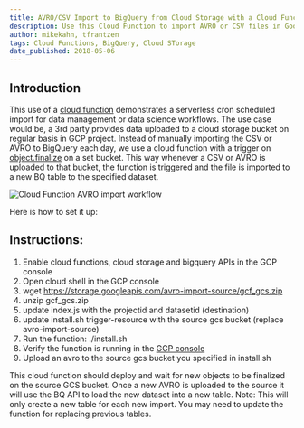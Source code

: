 ```yaml
---
title: AVRO/CSV Import to BigQuery from Cloud Storage with a Cloud Function
description: Use this Cloud Function to import AVRO or CSV files in Google Cloud Storage
author: mikekahn, tfrantzen
tags: Cloud Functions, BigQuery, Cloud STorage
date_published: 2018-05-06
---
```

## Introduction

This use of a [cloud function][function] demonstrates a serverless cron scheduled import for data management or data science workflows. 
The use case would be, a 3rd party provides data uploaded to a cloud storage bucket on regular basis in GCP project. 
Instead of manually importing the CSV or AVRO to BigQuery each day, we use a cloud function with a trigger on [object.finalize][finalize] on a set bucket. 
This way whenever a CSV or AVRO is uploaded to that bucket, the function is triggered and the file is imported to a new BQ table to the specified dataset.

![Cloud Function AVRO import workflow](https://storage.googleapis.com/avro-import-source/cloud-function-import.png)

[function]: https://cloud.google.com/functions/docs/
[finalize]: https://cloud.google.com/functions/docs/calling/storage#object_finalize

Here is how to set it up:

## Instructions:

1. Enable cloud functions, cloud storage and bigquery APIs in the GCP console
2. Open cloud shell in the GCP console
3. wget https://storage.googleapis.com/avro-import-source/gcf_gcs.zip 
4. unzip gcf_gcs.zip
5. update index.js with the projectid and datasetid (destination)
6. update install.sh trigger-resource with the source gcs bucket (replace avro-import-source)
7. Run the function: ./install.sh
8. Verify the function is running in the [GCP console][console]
9. Upload an avro to the source gcs bucket you specified in install.sh

[console]: https://console.cloud.google.com/functions/

This cloud function should deploy and wait for new objects to be finalized on the source GCS bucket.
Once a new AVRO is uploaded to the source it will use the BQ API to load the new dataset into a new table.
Note: This will only create a new table for each new import. You may need to update the function for replacing previous tables.
